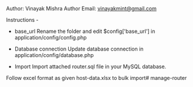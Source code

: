 Author: Vinayak Mishra
Author Email: vinayakmint@gmail.com

Instructions - 

* base_url
Rename the folder and edit $config['base_url'] in application/config/config.php

* Database connection
Update database connection in application/config/database.php

* Import
Import attached router.sql file in your MySQL database.

Follow excel format as given host-data.xlsx to bulk import# manage-router
